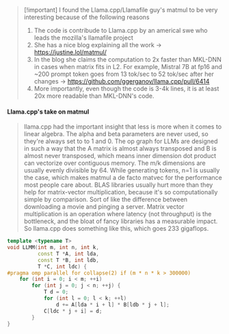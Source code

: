 
> [!important]  I found the Llama.cpp/Llamafile guy's matmul to be very interesting because of the following reasons
> 1. The code is contribude to Llama.cpp by an americal swe who leads the mozilla's llamafile project
> 2. She has a nice blog explaining all the work -> https://justine.lol/matmul/
> 3. In the blog she claims the computation to 2x faster than MKL-DNN in cases when matrix fits in L2. For example, Mistral 7B at fp16 and ~200 prompt token goes from 13 tok/sec to 52 tok/sec after her changes -> https://github.com/ggerganov/llama.cpp/pull/6414
> 4. More importantly, even though the code is 3-4k lines, it is at least 20x more readable than MKL-DNN's code.

#### Llama.cpp's take on matmul
> llama.cpp had the important insight that less is more when it comes to linear algebra. The alpha and beta parameters are never used, so they're always set to to 1 and 0. The op graph for LLMs are designed in such a way that the A matrix is almost always transposed and B is almost never transposed, which means inner dimension dot product can vectorize over contiguous memory. The m/k dimensions are usually evenly divisible by 64. While generating tokens, n=1 is usually the case, which makes matmul a de facto matvec for the performance most people care about. BLAS libraries usually hurt more than they help for matrix-vector multiplication, because it's so computationally simple by comparison. Sort of like the difference between downloading a movie and pinging a server. Matrix vector multiplication is an operation where latency (not throughput) is the bottleneck, and the bloat of fancy libraries has a measurable impact. So llama.cpp does something like this, which goes 233 gigaflops.

```cpp
template <typename T>
void LLMM(int m, int n, int k,
          const T *A, int lda,
          const T *B, int ldb,
          T *C, int ldc) {
#pragma omp parallel for collapse(2) if (m * n * k > 300000)
    for (int i = 0; i < m; ++i)
        for (int j = 0; j < n; ++j) {
            T d = 0;
            for (int l = 0; l < k; ++l)
                d += A[lda * i + l] * B[ldb * j + l];
            C[ldc * j + i] = d;
        }
}
```

